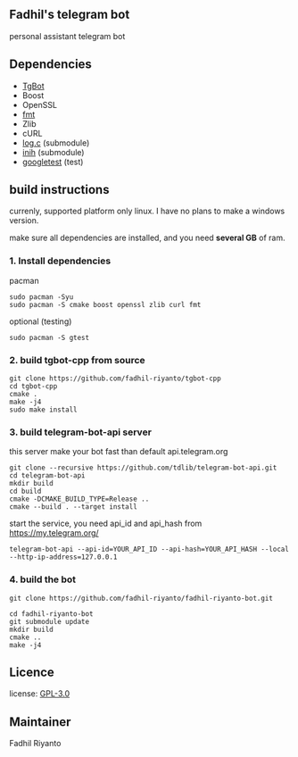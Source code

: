 ## Fadhil's telegram bot
personal assistant telegram bot

## Dependencies 
- [TgBot](https://github.com/reo7sp/tgbot-cpp)
- Boost
- OpenSSL
- [fmt](https://github.com/fmtlib/fmt)
- Zlib
- cURL
- [log.c](https://github.com/fadhil-riyanto/log.c-patched) (submodule)
- [inih](https://github.com/benhoyt/inih) (submodule)
- [googletest](https://github.com/google/googletest) (test)

## build instructions
currenly, supported platform only linux. I have no plans to make a windows version.

make sure all dependencies are installed, and you need <b>several GB</b> of ram.

### 1. Install dependencies

pacman
```
sudo pacman -Syu
sudo pacman -S cmake boost openssl zlib curl fmt
```

optional (testing)
```
sudo pacman -S gtest
```

### 2. build tgbot-cpp from source
```
git clone https://github.com/fadhil-riyanto/tgbot-cpp
cd tgbot-cpp
cmake .
make -j4
sudo make install
```

### 3. build telegram-bot-api server
this server make your bot fast than default api.telegram.org

```
git clone --recursive https://github.com/tdlib/telegram-bot-api.git
cd telegram-bot-api
mkdir build
cd build
cmake -DCMAKE_BUILD_TYPE=Release ..
cmake --build . --target install
```

start the service, you need api_id and api_hash from https://my.telegram.org/

```
telegram-bot-api --api-id=YOUR_API_ID --api-hash=YOUR_API_HASH --local --http-ip-address=127.0.0.1
```

### 4. build the bot

```
git clone https://github.com/fadhil-riyanto/fadhil-riyanto-bot.git

cd fadhil-riyanto-bot
git submodule update
mkdir build
cmake ..
make -j4
```

## Licence
license: [GPL-3.0](https://github.com/fadhil-riyanto/fadhil-riyanto-bot/blob/master/license)


## Maintainer
Fadhil Riyanto